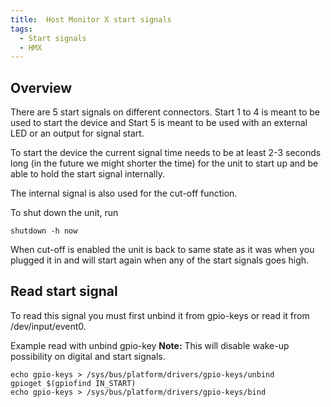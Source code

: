 ```yaml
---
title:  Host Monitor X start signals
tags:
  - Start signals
  - HMX
---
```


## Overview
There are 5 start signals on different connectors. Start 1 to 4 is meant to be used to start the device and Start 5 is meant to be used with an external LED or an output for signal start.

To start the device the current signal time needs to be at least 2-3 seconds long (in the future we might shorter the time) for the unit to start up and be able to hold the start signal internally.

The internal signal is also used for the cut-off function.

To shut down the unit, run
```
shutdown -h now
```
When cut-off is enabled the unit is back to same state as it was when you plugged it in and will start again when any of the start signals goes high.

## Read start signal

To read this signal you must first unbind it from gpio-keys or read it from /dev/input/event0.

Example read with unbind gpio-key
**Note:** This will disable wake-up possibility on digital and start signals.
```
echo gpio-keys > /sys/bus/platform/drivers/gpio-keys/unbind
gpioget $(gpiofind IN_START)
echo gpio-keys > /sys/bus/platform/drivers/gpio-keys/bind
```

